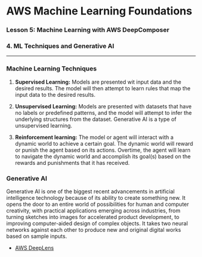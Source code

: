 # AWS Machine Learning Foundations 

### Lesson 5: Machine Learning with AWS DeepComposer

### 4. ML Techniques and Generative AI 

___



### Machine Learning Techniques

1. **Supervised Learning:** Models are presented wit input data and the desired results. The model will then attempt to learn rules that map the input data to the desired results.

2. **Unsupervised Learning:** Models are presented with datasets that have no labels or predefined patterns, and the model will attempt to infer the underlying structures from the dataset. Generative AI is a type of unsupervised learning.

3. **Reinforcement learning:** The model or agent will interact with a dynamic world to achieve a certain goal. The dynamic world will reward or punish the agent based on its actions. Overtime, the agent will learn to navigate the dynamic world and accomplish its goal(s) based on the rewards and punishments that it has received.


### Generative AI
Generative AI is one of the biggest recent advancements in artificial intelligence technology because of its ability to create something new. It opens the door to an entire world of possibilities for human and computer creativity, with practical applications emerging across industries, from turning sketches into images for accelerated product development, to improving computer-aided design of complex objects. It takes two neural networks against each other to produce new and original digital works based on sample inputs.

* [AWS DeepLens](https://aws.amazon.com/deeplens/)

